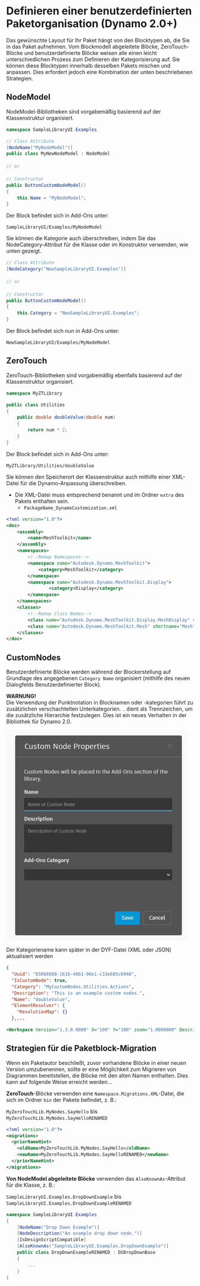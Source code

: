 # Definieren einer benutzerdefinierten Paketorganisation (Dynamo 2.0+)

Das gewünschte Layout für Ihr Paket hängt von den Blocktypen ab, die Sie in das Paket aufnehmen. Vom Blockmodell abgeleitete Blöcke, ZeroTouch-Blöcke und benutzerdefinierte Blöcke weisen alle einen leicht unterschiedlichen Prozess zum Definieren der Kategorisierung auf. Sie können diese Blocktypen innerhalb desselben Pakets mischen und anpassen. Dies erfordert jedoch eine Kombination der unten beschriebenen Strategien.

## NodeModel
NodeModel-Bibliotheken sind vorgabemäßig basierend auf der Klassenstruktur organisiert.
```C#
namespace SampleLibraryUI.Examples
```
```C#
// Class Attribute
[NodeName("MyNodeModel")]
public class MyNewNodeModel : NodeModel

// or

// Constructor
public ButtonCustomNodeModel()
{
    this.Name = "MyNodeModel";
}

```
Der Block befindet sich in Add-Ons unter:
```
SampleLibraryUI/Examples/MyNodeModel
```

Sie können die Kategorie auch überschreiben, indem Sie das NodeCategory-Attribut für die Klasse oder im Konstruktor verwenden, wie unten gezeigt.
```C#
// Class Attribute
[NodeCategory("NewSampleLibraryUI.Examples")]

// or

// Constructor
public ButtonCustomNodeModel()
{
    this.Category = "NewSampleLibraryUI.Examples";
}
```

Der Block befindet sich nun in Add-Ons unter:
```
NewSampleLibraryUI/Examples/MyNodeModel
```

## ZeroTouch

ZeroTouch-Bibliotheken sind vorgabemäßig ebenfalls basierend auf der Klassenstruktur organisiert.

```C#
namespace MyZTLibrary
```

```C#
public class Utilities
{
    public double doubleValue(double num)
    {
        return num * 2;
    }
}
```

Der Block befindet sich in Add-Ons unter:

```
MyZTLibrary/Utilities/doubleValue
```

Sie können den Speicherort der Klassenstruktur auch mithilfe einer XML-Datei für die Dynamo-Anpassung überschreiben.
- Die XML-Datei muss entsprechend benannt und im Ordner `extra` des Pakets enthalten sein.
    - `PackageName_DynamoCustomization.xml`

```XML
<?xml version="1.0"?>
<doc>
    <assembly>
        <name>MeshToolkit</name>
    </assembly>
    <namespaces>
        <!--Remap Namespaces-->
        <namespace name="Autodesk.Dynamo.MeshToolkit">
            <category>MeshToolkit</category>
        </namespace>
        <namespace name="Autodesk.Dynamo.MeshToolkit.Display">
                <category>Display</category>
        </namespace>
    </namespaces>
    <classes>
        <!--Remap Class Names-->
        <class name="Autodesk.Dynamo.MeshToolkit.Display.MeshDisplay" shortname="MeshDisplay"/>
        <class name="Autodesk.Dynamo.MeshToolkit.Mesh" shortname="Mesh"/>
    </classes>
</doc>

```

## CustomNodes

Benutzerdefinierte Blöcke werden während der Blockerstellung auf Grundlage des angegebenen `Category Name` organisiert (mithilfe des neuen Dialogfelds Benutzerdefinierter Block).  

**WARNUNG!** <br>
Die Verwendung der Punktnotation in Blocknamen oder -kategorien führt zu zusätzlichen verschachtelten Unterkategorien. `.` dient als Trennzeichen, um die zusätzliche Hierarchie festzulegen. Dies ist ein neues Verhalten in der Bibliothek für Dynamo 2.0.

![Eigenschaften von benutzerdefinierten Blöcken](images/custom-node-properties.jpg)

Der Kategoriename kann später in der DYF-Datei (XML oder JSON) aktualisiert werden

```JSON
{
  "Uuid": "85066088-1616-40b1-96e1-c33e685c6948",
  "IsCustomNode": true,
  "Category": "MyCustomNodes.Utilities.Actions",
  "Description": "This is an example custom nodes.",
  "Name": "doubleValue",
  "ElementResolver": {
    "ResolutionMap": {}
  },...
```

```XML
<Workspace Version="1.3.0.0000" X="100" Y="100" zoom="1.0000000" Description="This is an example custom nodes." Category="MyCustomNodes.Utilities.Actions" Name="doubleValue" ID="85066088-1616-40b1-96e1-c33e685c6948">
```

## Strategien für die Paketblock-Migration

Wenn ein Paketautor beschließt, zuvor vorhandene Blöcke in einer neuen Version umzubenennen, sollte er eine Möglichkeit zum Migrieren von Diagrammen bereitstellen, die Blöcke mit den alten Namen enthalten. Dies kann auf folgende Weise erreicht werden...

**ZeroTouch**-Blöcke verwenden eine `Namespace.Migrations.XML`-Datei, die sich im Ordner `bin` der Pakete befindet, z. B.:

`MyZeroTouchLib.MyNodes.SayHello` bis `MyZeroTouchLib.MyNodes.SayHelloRENAMED`
```XML
<?xml version="1.0"?>
<migrations>
  <priorNameHint>
    <oldName>MyZeroTouchLib.MyNodes.SayHello</oldName>
    <newName>MyZeroTouchLib.MyNodes.SayHelloRENAMED</newName>
  </priorNameHint>
</migrations>
```

**Von NodeModel abgeleitete Blöcke** verwenden das `AlsoKnownAs`-Attribut für die Klasse, z. B.:

`SampleLibraryUI.Examples.DropDownExample` bis `SampleLibraryUI.Examples.DropDownExampleRENAMED`
```C#
namespace SampleLibraryUI.Examples
{
    [NodeName("Drop Down Example")]
    [NodeDescription("An example drop down node.")]
    [IsDesignScriptCompatible]
    [AlsoKnownAs("SampleLibraryUI.Examples.DropDownExample")]
    public class DropDownExampleRENAMED : DSDropDownBase
    {
        ...
    }
{
```